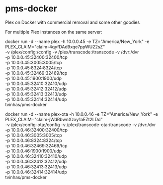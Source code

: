 # pms-docker
Plex on Docker with commercial removal and some other goodies

For multiple Plex instances on the same server:

docker run -d --name plex -h 10.0.0.45 -e TZ="America/New_York" -e PLEX_CLAIM="claim-4qyfDAd9xqe7ppWU22sZ" \
-v /plex/config:/config -v /plex/transcode:/transcode -v /dvr:/dvr \
-p 10.0.0.45:32400:32400/tcp \
-p 10.0.0.45:3005:3005/tcp \
-p 10.0.0.45:8324:8324/tcp \
-p 10.0.0.45:32469:32469/tcp \
-p 10.0.0.45:1900:1900/udp \
-p 10.0.0.45:32410:32410/udp \
-p 10.0.0.45:32412:32412/udp \
-p 10.0.0.45:32413:32413/udp \
-p 10.0.0.45:32414:32414/udp \
tvinhas/pms-docker



docker run -d --name plex-ota -h 10.0.0.46 -e TZ="America/New_York" -e PLEX_CLAIM="claim-jWdRbwnXzxy1aEZt2LDd" \
-v /plex/config-ota:/config -v /plex/transcode-ota:/transcode -v /dvr:/dvr \
-p 10.0.0.46:32400:32400/tcp \
-p 10.0.0.46:3005:3005/tcp \
-p 10.0.0.46:8324:8324/tcp \
-p 10.0.0.46:32469:32469/tcp \
-p 10.0.0.46:1900:1900/udp \
-p 10.0.0.46:32410:32410/udp \
-p 10.0.0.46:32412:32412/udp \
-p 10.0.0.46:32413:32413/udp \
-p 10.0.0.46:32414:32414/udp \
tvinhas/pms-docker
